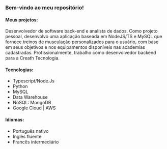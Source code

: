 ### Bem-vindo ao meu repositório!


#### Meus projetos:

Desenvolvedor de software back-end e analista de dados.
Como projeto pessoal, desenvolvo uma aplicação baseada em NodeJS/TS e MySQL que fornece treinos de musculação personalizados para o usuário, com base em seus objetivos e nos equipamentos disponíveis nas academias cadastradas.
Profissionalmente, trabalho como desenvolvedor backend para a Creath Tecnologia.


#### Tecnologias:
* Typescript/Node.Js
* Python
* MySQL
* Data Warehouse
* NoSQL: MongoDB
* Google Cloud | AWS
  

#### Idiomas:
* Português nativo
* Inglês fluente
* Francês intermediário
